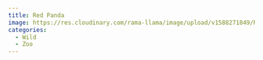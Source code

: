 ```yaml
---
title: Red Panda
image: https://res.cloudinary.com/rama-llama/image/upload/v1588271849/Red_Panda_pccsb2.jpg
categories:
  - Wild
  - Zoo
---
```

